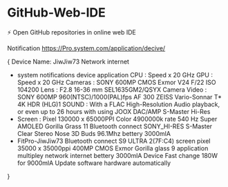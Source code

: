 # GitHub-Web-IDE
⚡ Open GitHub repositories in online web IDE

Notification
https://Pro.system.com/application/decive/


{
Device Name: JiwJiw73
Network internet
- system notifications device application
CPU : Speed x 20 GHz
GPU : Speed x 20 GHz
Cameras : SONY 600MP CMOS Exmor V24 F/22 ISO 104200
Lens : F2.8 16-36 mm SEL1635GM2/QSYX
Camera Video : SONY 600MP 960(NTSC)/1000(PAL)fps AF 300 ZEISS Vario-Sonnar T* 4K HDR (HLG)1
SOUND : With a FLAC High-Resolution Audio playback, or even up to 26 hours with using JOOX DAC/AMP S-Master Hi-Res
- Screen : Pixel 130000 x 65000PPI Color 4900000k rate 540 Hz Super AMOLED Gorilla Grass 11
Bluetooth connect SONY_HI-RES S-Master Clear Stereo Nose 3D Buds 96.1Mhz bettery 3000mlA
- FitPro-JiwJiw73 Bluetooth connect S9 ULTRA 2(7F:C4) screen pixel 35000 x 35000ppi 400MP CMOS Exmor Gorilla glass 9 application multipley network internet bettery 3000mlA
Device Fast change 180W for 9000mlA
Update software hardware automatically


}